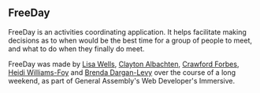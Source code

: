 FreeDay 
-------

FreeDay is an activities coordinating application. It helps facilitate making decisions as to when would be the best time for a group of people to meet, and what to do when they finally do meet. 

FreeDay was made by [Lisa Wells][lw], [Clayton Albachten][ca], [Crawford Forbes][cf], [Heidi Williams-Foy][hw] and [Brenda Dargan-Levy][bd] over the course of a long weekend, as part of General Assembly's Web Developer's Immersive.  

[lw]: https://linkedin/in/lisajwells
[ca]: http://claytonalbachten.com/ 
[cf]: http://crawfordforbes.com/
[hw]: https://github.com/heidiw
[bd]: https://github.com/brendee 